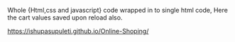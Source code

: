 Whole {Html,css and javascript} code wrapped in to single html code, Here the cart values saved upon reload also.

 https://ishupasupuleti.github.io/Online-Shoping/
 
